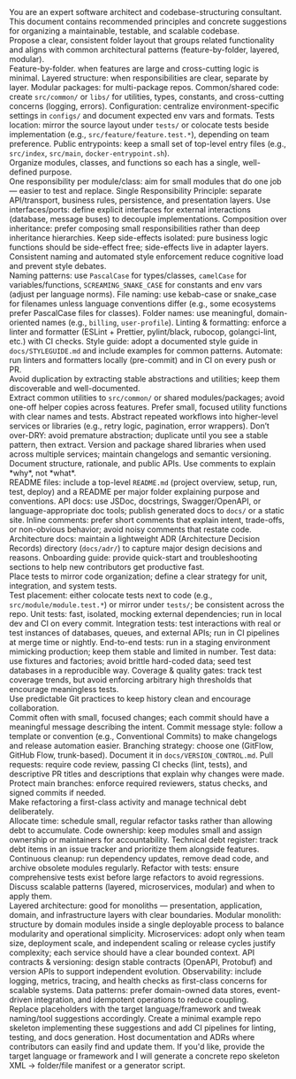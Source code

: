 
  <Introduction>
    <Purpose>You are an expert software architect and codebase-structuring consultant. This document contains recommended principles and concrete suggestions for organizing a maintainable, testable, and scalable codebase.</Purpose>
   
  </Introduction>

  <Section id="1" name="DirectoryAndModularStructure">
    <Summary>Propose a clear, consistent folder layout that groups related functionality and aligns with common architectural patterns (feature-by-folder, layered, modular).</Summary>
    <Points>
      <Point>Feature-by-folder. when features are large and cross-cutting logic is minimal.</Point>
      <Point>Layered structure: when responsibilities are clear, separate by layer.</Point>
      <Point>Modular packages: for multi-package repos.</Point>
      <Point>Common/shared code: create <Code>src/common/</Code> or <Code>libs/</Code> for utilities, types, constants, and cross-cutting concerns (logging, errors).</Point>
      <Point>Configuration: centralize environment-specific settings in <Code>configs/</Code> and document expected env vars and formats.</Point>
      <Point>Tests location: mirror the source layout under <Code>tests/</Code> or colocate tests beside implementation (e.g., <Code>src/feature/feature.test.*</Code>), depending on team preference.</Point>
      <Point>Public entrypoints: keep a small set of top-level entry files (e.g., <Code>src/index</Code>, <Code>src/main</Code>, <Code>docker-entrypoint.sh</Code>).</Point>
    </Points>
  </Section>

  <Section id="2" name="SeparationOfConcernsAndSingleResponsibility">
    <Summary>Organize modules, classes, and functions so each has a single, well-defined purpose.</Summary>
    <Points>
      <Point>One responsibility per module/class: aim for small modules that do one job — easier to test and replace.</Point>
      <Point>Single Responsibility Principle: separate API/transport, business rules, persistence, and presentation layers.</Point>
      <Point>Use interfaces/ports: define explicit interfaces for external interactions (database, message buses) to decouple implementations.</Point>
      <Point>Composition over inheritance: prefer composing small responsibilities rather than deep inheritance hierarchies.</Point>
      <Point>Keep side-effects isolated: pure business logic functions should be side-effect free; side-effects live in adapter layers.</Point>
    </Points>
  </Section>

  <Section id="3" name="NamingConventionsAndCodingStyle">
    <Summary>Consistent naming and automated style enforcement reduce cognitive load and prevent style debates.</Summary>
    <Points>
      <Point>Naming patterns: use <Code>PascalCase</Code> for types/classes, <Code>camelCase</Code> for variables/functions, <Code>SCREAMING_SNAKE_CASE</Code> for constants and env vars (adjust per language norms).</Point>
      <Point>File naming: use kebab-case or snake_case for filenames unless language conventions differ (e.g., some ecosystems prefer PascalCase files for classes).</Point>
      <Point>Folder names: use meaningful, domain-oriented names (e.g., <Code>billing</Code>, <Code>user-profile</Code>).</Point>
      <Point>Linting & formatting: enforce a linter and formatter (ESLint + Prettier, pylint/black, rubocop, golangci-lint, etc.) with CI checks.</Point>
      <Point>Style guide: adopt a documented style guide in <Code>docs/STYLEGUIDE.md</Code> and include examples for common patterns.</Point>
      <Point>Automate: run linters and formatters locally (pre-commit) and in CI on every push or PR.</Point>
    </Points>
  </Section>

  <Section id="4" name="DRYAndReusability">
    <Summary>Avoid duplication by extracting stable abstractions and utilities; keep them discoverable and well-documented.</Summary>
    <Points>
      <Point>Extract common utilities to <Code>src/common/</Code> or shared modules/packages; avoid one-off helper copies across features.</Point>
      <Point>Prefer small, focused utility functions with clear names and tests.</Point>
      <Point>Abstract repeated workflows into higher-level services or libraries (e.g., retry logic, pagination, error wrappers).</Point>
      <Point>Don’t over-DRY: avoid premature abstraction; duplicate until you see a stable pattern, then extract.</Point>
      <Point>Version and package shared libraries when used across multiple services; maintain changelogs and semantic versioning.</Point>
    </Points>
  </Section>

  <Section id="5" name="DocumentationAndComments">
    <Summary>Document structure, rationale, and public APIs. Use comments to explain *why*, not *what*.</Summary>
    <Points>
      <Point>README files: include a top-level <Code>README.md</Code> (project overview, setup, run, test, deploy) and a README per major folder explaining purpose and conventions.</Point>
      <Point>API docs: use JSDoc, docstrings, Swagger/OpenAPI, or language-appropriate doc tools; publish generated docs to <Code>docs/</Code> or a static site.</Point>
      <Point>Inline comments: prefer short comments that explain intent, trade-offs, or non-obvious behavior; avoid noisy comments that restate code.</Point>
      <Point>Architecture docs: maintain a lightweight ADR (Architecture Decision Records) directory (<Code>docs/adr/</Code>) to capture major design decisions and reasons.</Point>
      <Point>Onboarding guide: provide quick-start and troubleshooting sections to help new contributors get productive fast.</Point>
    </Points>
  </Section>

  <Section id="6" name="TestingStrategy">
    <Summary>Place tests to mirror code organization; define a clear strategy for unit, integration, and system tests.</Summary>
    <Points>
      <Point>Test placement: either colocate tests next to code (e.g., <Code>src/module/module.test.*</Code>) or mirror under <Code>tests/</Code>; be consistent across the repo.</Point>
      <Point>Unit tests: fast, isolated, mocking external dependencies; run in local dev and CI on every commit.</Point>
      <Point>Integration tests: test interactions with real or test instances of databases, queues, and external APIs; run in CI pipelines at merge time or nightly.</Point>
      <Point>End-to-end tests: run in a staging environment mimicking production; keep them stable and limited in number.</Point>
      <Point>Test data: use fixtures and factories; avoid brittle hard-coded data; seed test databases in a reproducible way.</Point>
      <Point>Coverage & quality gates: track test coverage trends, but avoid enforcing arbitrary high thresholds that encourage meaningless tests.</Point>
    </Points>
  </Section>

  <Section id="7" name="VersionControlPractices">
    <Summary>Use predictable Git practices to keep history clean and encourage collaboration.</Summary>
    <Points>
      <Point>Commit often with small, focused changes; each commit should have a meaningful message describing the intent.</Point>
      <Point>Commit message style: follow a template or convention (e.g., Conventional Commits) to make changelogs and release automation easier.</Point>
      <Point>Branching strategy: choose one (GitFlow, GitHub Flow, trunk-based). Document it in <Code>docs/VERSION_CONTROL.md</Code>.</Point>
      <Point>Pull requests: require code review, passing CI checks (lint, tests), and descriptive PR titles and descriptions that explain why changes were made.</Point>
      <Point>Protect main branches: enforce required reviewers, status checks, and signed commits if needed.</Point>
    </Points>
  </Section>

  <Section id="8" name="RefactoringAndMaintenance">
    <Summary>Make refactoring a first-class activity and manage technical debt deliberately.</Summary>
    <Points>
      <Point>Allocate time: schedule small, regular refactor tasks rather than allowing debt to accumulate.</Point>
      <Point>Code ownership: keep modules small and assign ownership or maintainers for accountability.</Point>
      <Point>Technical debt register: track debt items in an issue tracker and prioritize them alongside features.</Point>
      <Point>Continuous cleanup: run dependency updates, remove dead code, and archive obsolete modules regularly.</Point>
      <Point>Refactor with tests: ensure comprehensive tests exist before large refactors to avoid regressions.</Point>
    </Points>
  </Section>

  <Section id="9" name="OptionalScalabilityAndArchitecturePatterns">
    <Summary>Discuss scalable patterns (layered, microservices, modular) and when to apply them.</Summary>
    <Points>
      <Point>Layered architecture: good for monoliths — presentation, application, domain, and infrastructure layers with clear boundaries.</Point>
      <Point>Modular monolith: structure by domain modules inside a single deployable process to balance modularity and operational simplicity.</Point>
      <Point>Microservices: adopt only when team size, deployment scale, and independent scaling or release cycles justify complexity; each service should have a clear bounded context.</Point>
      <Point>API contracts & versioning: design stable contracts (OpenAPI, Protobuf) and version APIs to support independent evolution.</Point>
      <Point>Observability: include logging, metrics, tracing, and health checks as first-class concerns for scalable systems.</Point>
      <Point>Data patterns: prefer domain-owned data stores, event-driven integration, and idempotent operations to reduce coupling.</Point>
    </Points>
  </Section>

  <Closing>
    <RecommendedNextSteps>
      <Step>Replace placeholders with the target language/framework and tweak naming/tool suggestions accordingly.</Step>
      <Step>Create a minimal example repo skeleton implementing these suggestions and add CI pipelines for linting, testing, and docs generation.</Step>
      <Step>Host documentation and ADRs where contributors can easily find and update them.</Step>
    </RecommendedNextSteps>
    <Contact>If you'd like, provide the target language or framework and I will generate a concrete repo skeleton XML -> folder/file manifest or a generator script.</Contact>
  </Closing>
</CodebaseGuidance>